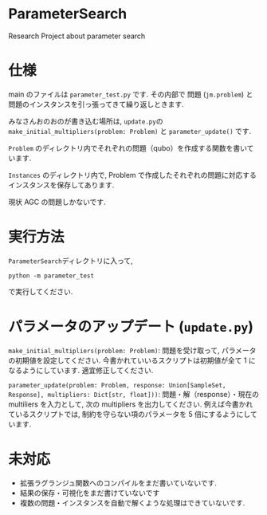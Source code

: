 # ParameterSearch

Research Project about parameter search

# 仕様

main のファイルは `parameter_test.py` です. その内部で 問題 (`jm.problem`) と 問題のインスタンスを引っ張ってきて繰り返しときます.

みなさんおのおのが書き込む場所は, `update.py`の`make_initial_multipliers(problem: Problem)` と `parameter_update()` です.

`Problem` のディレクトリ内でそれぞれの問題（qubo）を作成する関数を書いています.

`Instances` のディレクトリ内で, Problem で作成したそれぞれの問題に対応するインスタンスを保存してあります.

現状 AGC の問題しかないです.

# 実行方法

`ParameterSearch`ディレクトリに入って,

```
python -m parameter_test
```

で実行してください.

# パラメータのアップデート (`update.py`)

`make_initial_multipliers(problem: Problem)`: 問題を受け取って, パラメータの初期値を設定してください. 今書かれていいるスクリプトは初期値が全て 1 になるようにしています. 適宜修正してください.

`parameter_update(problem: Problem, response: Union[SampleSet, Response], multipliers: Dict[str, float]))`: 問題・解（response）・現在の multiliers を入力として, 次の multipliers を出力してください. 例えば今書かれているスクリプトでは, 制約を守らない項のパラメータを 5 倍にするようにしています.

# 未対応

- 拡張ラグランジュ関数へのコンパイルをまだ書いていないです.
- 結果の保存・可視化をまだ書けていないです
- 複数の問題・インスタンスを自動で解くような処理はできていないです.
